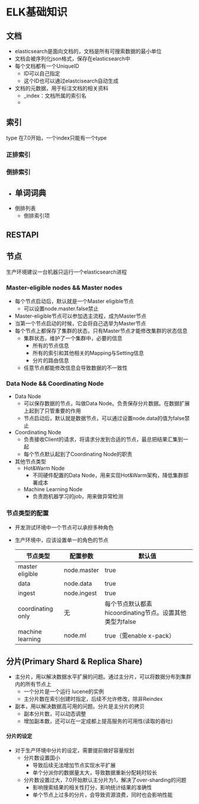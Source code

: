# ELK基础知识



## 文档

- elasticsearch是面向文档的，文档是所有可搜索数据的最小单位
- 文档会被序列化json格式，保存在elasticsearch中
- 每个文档都有一个UniqueID
  - ID可以自己指定
  - 这个ID也可以通过elastcisearch自动生成
- 文档的元数据，用于标注文档的相关资料
  - _index：文档所属的索引名
  - 

## 索引

type 在7.0开始，一个index只能有一个type

### 正排索引

### 倒排索引

- 单词词典
  - 
- 倒排列表
  - 倒排索引项



## RESTAPI





## 节点

生产环境建议一台机器只运行一个elasticsearch进程

### Master-eligible nodes   && Master nodes

- 每个节点启动后，默认就是一个Master eligible节点
  - 可以设置node.master.false禁止
- Master-eligible节点可以参加选主流程，成为Master节点
- 当第一个节点启动的时候，它会将自己选举为Master节点
- 每个节点上都保存了集群的状态，只有Master节点才能修改集群的状态信息
  - 集群状态，维护了一个集群中，必要的信息
    - 所有的节点信息
    - 所有的索引和其他相关的Mapping与Setting信息
    - 分片的路由信息
  - 任意节点都能修改信息会导致数据的不一致性

### Data Node && Coordinating Node

- Data Node
  - 可以保存数据的节点，叫做Data Node。负责保存分片数据。在数据扩展上起到了只管重要的作用
  - 节点启动后，默认就是数据节点，可以通过设置node.data的值为false禁止
- Coordinating Node
  - 负责接收Client的请求，将请求分发到合适的节点，最总把结果汇集到一起
  - 每个节点默认起到了Coordinating Node的职责
- 其他节点类型
  - Hot&Warm Node
    - 不同硬件配置的Data Node，用来实现Hot&Warm架构，降低集群部署成本
  - Machine Learning Node
    - 负责跑机器学习的job，用来做异常检测

### 节点类型的配置

- 开发测试环境中一个节点可以承担多种角色

- 生产环境中，应该设置单一的角色的节点

  | 节点类型          | 配置参数    | 默认值                                                  |
  | ----------------- | ----------- | ------------------------------------------------------- |
  | master eligible   | node.master | true                                                    |
  | data              | node.data   | true                                                    |
  | ingest            | node.ingest | true                                                    |
  | coordinating only | 无          | 每个节点默认都素hicoordinating节点。设置其他类型为false |
  | machine learning  | node.ml     | true（需enable x-pack）                                 |



## 分片(Primary Shard & Replica Share)

- 主分片，用以解决数据水平扩展的问题。通过主分片，可以将数据分布到集群内的所有节点上
  - 一个分片是一个运行 lucene的实例
  - 主分片数在索引创建时指定，后续不允许修改，除非Reindex
- 副本，用以解决数据高可用的问题。分片是主分片的拷贝
  - 副本分片数，可以动态调整
  - 增加副本数，还可以在一定成都上提高服务的可用性(读取的吞吐)

#### 分片的设定

- 对于生产环境中分片的设定，需要提前做好容量规划
  - 分片数设置国小
    - 导致后续无法增加节点实现水平扩展
    - 单个分派你的数据量太大，导致数据重新分配耗时较长
  - 分片数设置过大，7.0开始默认主分片为1，解决了over-sharding的问题
    - 影响搜索结果的相关性打分，影响统计结果的准确性
    - 单个节点上过多的分片，会导致资源浪费，同时也会影响性能

